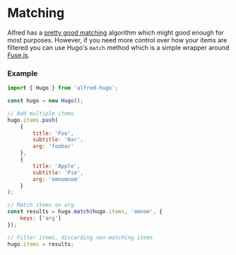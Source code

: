 # Matching

Alfred has a [pretty good matching](https://www.alfredapp.com/help/workflows/inputs/script-filter/#alfred-filters-results) algorithm which might good enough for most purposes. However, if you need more control over how your items are filtered you can use Hugo's `match` method which is a simple wrapper around [Fuse.js](https://fusejs.io/).

### Example

```js
import { Hugo } from 'alfred-hugo';

const hugo = new Hugo();

// Add multiple items
hugo.items.push(
    {
        title: 'Foo',
        subtitle: 'Bar',
        arg: 'foobar'
    },
    {
        title: 'Apple',
        subtitle: 'Pie',
        arg: 'omnomnom'
    }
);

// Match items on arg
const results = hugo.match(hugo.items, 'omnom', {
    keys: ['arg']
});

// Filter items, discarding non-matching items
hugo.items = results;
```

